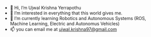 - 👋 Hi, I’m Ujwal Krishna Yerrapothu
- 👀 I’m interested in everything that this world gives me.
- 🌱 I’m currently learning Robotics and Autonomous Systems (ROS, Machine Learning, Electric and Autonomus Vehicles)
- 📫 you can email me at ujwal.krishna97@gmail.com

<!---
UjwalKY/UjwalKY is a ✨ special ✨ repository because its `README.md` (this file) appears on your GitHub profile.
You can click the Preview link to take a look at your changes.
--->

